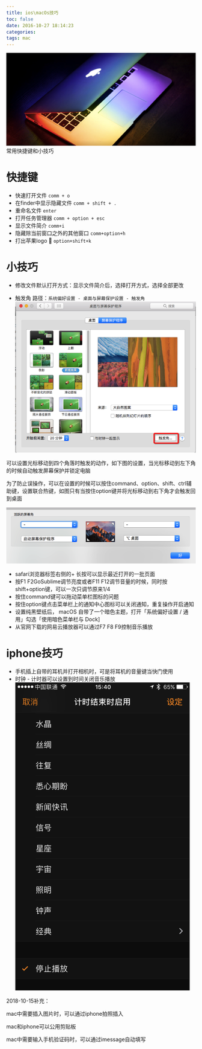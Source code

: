 ```yaml
---
title: ios\macOs技巧
toc: false
date: 2016-10-27 18:14:23
categories:
tags: mac
---
```


![2017040714915345448569.png](ios-and-mac-skills/2017040714915345448569.png)
常用快捷键和小技巧

<!--more-->
# 快捷键
- 快速打开文件 `comm + o`
- 在finder中显示隐藏文件 `comm + shift + .`
- 重命名文件 `enter`
- 打开任务管理器 `comm + option + esc`
- 显示文件简介 `comm+i`
- 隐藏除当前窗口之外的其他窗口 `comm+option+h`
- 打出苹果logo   `option+shift+k`

# 小技巧
- 修改文件默认打开方式：显示文件简介后，选择打开方式，选择全部更改

- 触发角
路径：`系统偏好设置 - 桌面与屏幕保护设置 - 触发角`
![20170407149153473590316.png](ios-and-mac-skills/20170407149153473590316.png)

可以设置光标移动到四个角落时触发的动作，如下图的设置，当光标移动到左下角的时候自动触发屏幕保护并锁定电脑

为了防止误操作，可以在设置的时候可以按住command、option、shift、ctrl辅助键，设置联合热键，如图只有当按住option键并将光标移动到右下角才会触发回到桌面

![2017040714915347799880.png](ios-and-mac-skills/2017040714915347799880.png)

- safari浏览器标签右侧的+ 长按可以显示最近打开的一批页面
- 按F1 F2GoSublime调节亮度或者F11 F12调节音量的时候，同时按shift+option键，可以一次只调节原来1/4
- 按住command键可以拖动菜单栏图标的问题
- 按住option键点击菜单栏上的通知中心图标可以关闭通知，重复操作开启通知
- 设置纯黑壁纸后， macOS 自带了一个暗色主题，打开「系统偏好设置 / 通用」勾选「使用暗色菜单栏与 Dock]
- 从官网下载的网易云播放器可以通过F7 F8 F9控制音乐播放

# iphone技巧
- 手机插上自带的耳机并打开相机时，可是将耳机的音量键当快门使用
- 时钟 - 计时器可以设置到时间关闭音乐播放
![20170425149310608882942.png](ios-and-mac-skills/20170425149310608882942.png)



2018-10-15补充：

mac中需要插入图片时，可以通过iphone拍照插入

mac和iphone可以公用剪贴板

mac中需要输入手机验证码时，可以通过imessage自动填写